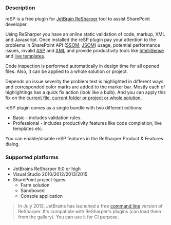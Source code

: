 ﻿---
Tile: true
TileTitle: 'reSP'
TileOrder: 30
TileDescription: 'ReSharper plugin that helps to write SharePoint related code faster and better.'
---

### Description
reSP is a free plugin for [JetBrain ReSharper](https://www.jetbrains.com/resharper/) tool to assist SharePoint developer.

Using ReSharper you have an online static validation of code, markup, XML and Javascript. Once installed the reSP plugin pay your attention to the problems in SharePoint API ([SSOM](/resp/inspections/csharp/), [JSOM](/resp/inspections/javascript/)) usage, potential performance issues, invalid [ASP](/resp/inspections/asp/) and [XML](/resp/inspections/xml/) and provide productivity tools like [IntelliSense](/resp/pro/code-completion/) and [live templates](/resp/pro/livetemplates/). 

Code inspection is performed automatically in design time for all opened files. Also, it can be applied to a whole solution or project. 

Depends on issue severity the problem text is highlighted in different ways and corresponded color marks are added to the marker bar. Mostly each of highlightings has a quick fix action (look like a bulb). And you can apply this fix on the [current file, current folder or project or whole solution.](http://docs.subpointsolutions.com/wp-content/uploads/2015/06/bulk.gif)

reSP plugin comes as a single bundle with two different editions:

* Basic - includes validation rules.
* Professional - includes productivity features like code completion, live templates etc.

You can enable/disable reSP features in the ReSharper Product & Features dialog.

### Supported platforms
* JetBrains ReSharper 9.0 or high 
* Visual Studio 2010/2012/2013/2015
* SharePoint project types:
   * Farm solution
   * Sandboxed
   * Console application

> In July 2013, JetBrains has launched a free [command line](https://www.jetbrains.com/resharper/features/command-line.html) version of ReSharper. It's compatible with ReSharper's plugins (can load them from the gallery). You can use it for CI purpose.